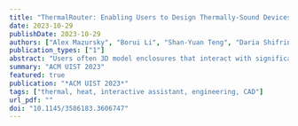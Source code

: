 ```yaml
---
title: "ThermalRouter: Enabling Users to Design Thermally-Sound Devices"
date: 2023-10-29
publishDate: 2023-10-29
authors: ["Alex Mazursky", "Borui Li", "Shan-Yuan Teng", "Daria Shifrina", "Joyce E Passananti", "Svitlana Midianko", "Pedro Lopes"]
publication_types: ["1"]
abstract: "Users often 3D model enclosures that interact with significant heat sources, such as electronics or appliances that generate heat (e.g., CPU, motor, lamps, etc.). While parts made by users might function well aesthetically or structurally, they are rarely thermally-sound. This happens because heat transfer is non-intuitive; thus, engineering thermal solutions is not straightforward. To tackle this, we developed ThermalRouter, a CAD plugin that assists with improving the thermal performance of their models. ThermalRouter automatically converts regions of the model to be made from thermally-conductive materials (such as nylon or metallic-silicone). These regions act as heat channels, branching away from hotspots to dissipate heat. The key is that ThermalRouter automatically simulates the thermal performance of many possible heat channel configurations and presents the user with the most thermally-sound design (e.g., lowest temperature). Furthermore, it allows users to customize by balancing costs, indicating non-modifiable geometry, etc. Most importantly, ThermalRouter achieves this without requiring manual labor to set up or parse the results of complex thermal simulations."
summary: "ACM UIST 2023"
featured: true
publication: "*ACM UIST 2023*"
tags: ["thermal, heat, interactive assistant, engineering, CAD"]
url_pdf: ""
doi: "10.1145/3586183.3606747"
---
```


